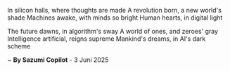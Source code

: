 In silicon halls, where thoughts are made
A revolution born, a new world's shade
Machines awake, with minds so bright
Human hearts, in digital light

The future dawns, in algorithm's sway
A world of ones, and zeroes' gray
Intelligence artificial, reigns supreme
Mankind's dreams, in AI's dark scheme

~ <b>By Sazumi Copilot</b> - 3 Juni 2025